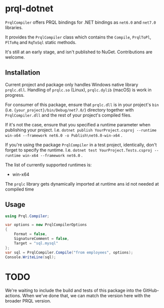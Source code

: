 # prql-dotnet

`PrqlCompiler` offers PRQL bindings for .NET bindings as `net6.0` and `net7.0`
libraries.

It provides the `PrqlCompiler` class which contains the `Compile`, `PrqlToPl`,
`PlToRq` and `RqToSql` static methods.

It's still at an early stage, and isn't published to NuGet. Contributions are
welcome.

## Installation

Current project and package only handles Windows native library `prqlc.dll`.
Handling of `prqlc.so` (Linux), `prqlc.dylib` (macOS) is work in progress.

For consumer of this package, ensure that `prqlc.dll` is in your project's `bin`
(i.e. `{your_project}/bin/Debug/net7.0/`) directory together with
`PrqlCompiler.dll` and the rest of your project's compiled files.

If it's not the case, ensure that you specified a runtime parameter when
publishing your project. I.e.
`dotnet publish YourProject.csproj --runtime win-x64 --framework net6.0 -o Publish\net6.0-win-x64`
.

If you're using the package `PrqlCompiler` in a test project, identically, don't
forget to specify the runtime. I.e.
`dotnet test YourProject.Tests.csproj --runtime win-x64 --framework net6.0` .

The list of currently supported runtimes is:

-   win-x64

The `prqlc` library gets dynamically imported at runtime ans id not needed at
compiled time

## Usage

```csharp
using Prql.Compiler;

var options = new PrqlCompilerOptions
{
    Format = false,
    SignatureComment = false,
    Target = "sql.mysql"
};
var sql = PrqlCompiler.Compile("from employees", options);
Console.WriteLine(sql);
```

# TODO

We're waiting to include the build and tests of this package into the
GitHub-actions. When we've done that, we can match the version here with the
broader PRQL version.

